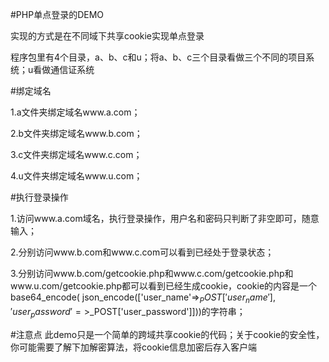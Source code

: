 #PHP单点登录的DEMO

实现的方式是在不同域下共享cookie实现单点登录

程序包里有4个目录，a、b、c和u；将a、b、c三个目录看做三个不同的项目系统；u看做通信证系统

#绑定域名

1.a文件夹绑定域名www.a.com；

2.b文件夹绑定域名www.b.com；

3.c文件夹绑定域名www.c.com；

4.u文件夹绑定域名www.u.com；

#执行登录操作

1.访问www.a.com域名，执行登录操作，用户名和密码只判断了非空即可，随意输入；

2.分别访问www.b.com和www.c.com可以看到已经处于登录状态；

3.分别访问www.b.com/getcookie.php和www.c.com/getcookie.php和www.u.com/getcookie.php都可以看到已经生成cookie，cookie的内容是一个base64_encode( json_encode(['user_name'=>$_POST['user_name'],'user_password'=>$_POST['user_password']]))的字符串；

#注意点
此demo只是一个简单的跨域共享cookie的代码；关于cookie的安全性，你可能需要了解下加解密算法，将cookie信息加密后存入客户端
